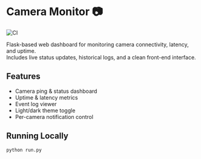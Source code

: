 # Camera Monitor 📷

![CI](https://github.com/cneate93/camera-monitor/actions/workflows/python-app.yml/badge.svg)

Flask-based web dashboard for monitoring camera connectivity, latency, and uptime.  
Includes live status updates, historical logs, and a clean front-end interface.

## Features
- Camera ping & status dashboard
- Uptime & latency metrics
- Event log viewer
- Light/dark theme toggle
- Per-camera notification control

## Running Locally

```bash
python run.py
